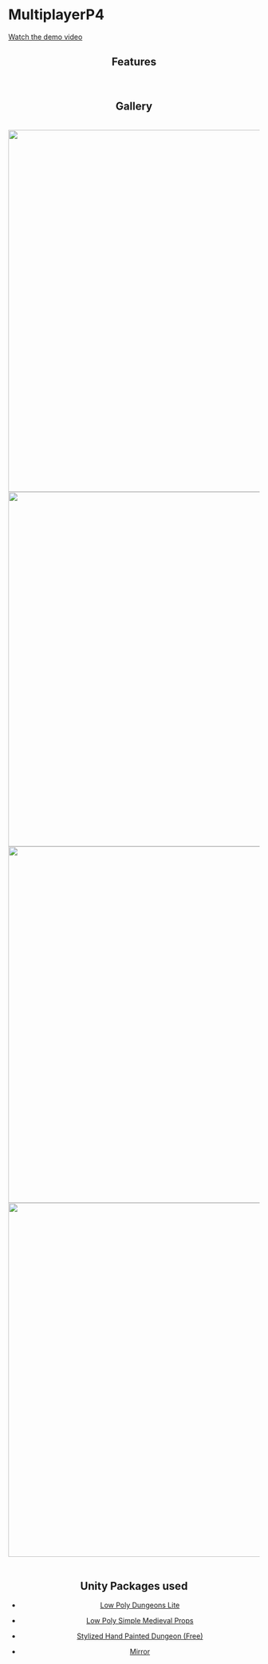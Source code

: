 # MultiplayerP4

[Watch the demo video](https://youtu.be/by8KGNBQgO8)

<div align = center>

## Features

<br>


<div align = center>

## Gallery

<br>
<img width="1456" height="725" alt="Map" src="https://github.com/user-attachments/assets/e353ad95-8c0a-4304-966e-c735d7b2f236" />

<br>
<img width="1450" height="710" alt="ColorPasswordCubesExample" src="https://github.com/user-attachments/assets/d09a34cb-d627-4032-873a-3006dba6eced" />

<br>
<img width="1456" height="714" alt="PlayerBEntrance" src="https://github.com/user-attachments/assets/fbaff616-2877-4010-b990-e82bea7fe462" />

<br>
<img width="1453" height="709" alt="ColorInputCubesStart" src="https://github.com/user-attachments/assets/7ec912f0-0922-4fe1-9ccd-0cc7d87daa97" />

<br>
<br>

</div>


## Unity Packages used
- [Low Poly Dungeons Lite]
- [Low Poly Simple Medieval Props]
- [Stylized Hand Painted Dungeon (Free)]
- [Mirror]


  <br>

  <!----------------------------------{ Thanks }--------------------------------->
[Low Poly Dungeons Lite]: https://assetstore.unity.com/packages/3d/environments/dungeons/low-poly-dungeons-lite-177937
[Low Poly Simple Medieval Props]: https://assetstore.unity.com/packages/3d/environments/dungeons/low-poly-dungeons-lite-177937
[Stylized Hand Painted Dungeon (Free)]: https://assetstore.unity.com/packages/3d/environments/stylized-hand-painted-dungeon-free-173934
[Mirror]: https://assetstore.unity.com/packages/tools/network/mirror-129321
